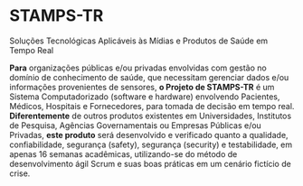 # STAMPS-TR
Soluções Tecnológicas Aplicáveis às Mídias e Produtos de Saúde em Tempo Real

**Para** organizações públicas e/ou privadas envolvidas com gestão no domínio de conhecimento de saúde, que necessitam gerenciar dados e/ou informações provenientes de sensores, **o Projeto de STAMPS-TR** é um Sistema Computadorizado (software e hardware) envolvendo Pacientes, Médicos, Hospitais e Fornecedores, para tomada de decisão em tempo real. **Diferentemente** de outros produtos existentes em Universidades, Institutos de Pesquisa, Agências Governamentais ou Empresas Públicas e/ou Privadas, **este produto** será desenvolvido e verificado quanto a qualidade, confiabilidade, segurança (safety), segurança (security) e testabilidade, em apenas 16 semanas acadêmicas, utilizando-se do método de desenvolvimento ágil Scrum e suas boas práticas em um cenário fictício de crise.
